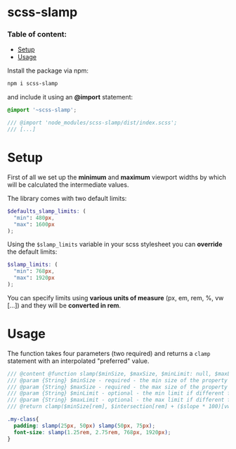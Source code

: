 # scss-slamp
### Table of content:
- [Setup](#setup)
- [Usage](#usage)

Install the package via npm:

``` bash
npm i scss-slamp
```

and include it using an **@import** statement:

``` scss
@import '~scss-slamp';

/// @import 'node_modules/scss-slamp/dist/index.scss';
/// [...]
```

# Setup
First of all we set up the **minimum** and **maximum** viewport widths by which will be calculated the intermediate values.

The library comes with two default limits:

``` scss
$defaults_slamp_limits: (
  "min": 480px, 
  "max": 1600px
);
```

Using the `$slamp_limits` variable in your scss stylesheet you can **override** the default limits:

``` scss
$slamp_limits: (
  "min": 768px,
  "max": 1920px
);
```

You can specify limits using **various units of measure**  (px, em, rem, %, vw [...]) and they will be **converted in rem**.

# Usage
The function takes four parameters (two required) and returns a `clamp` statement with an interpolated "preferred" value.
``` scss
/// @content @function slamp($minSize, $maxSize, $minLimit: null, $maxLimit: null){ ... }
/// @param {String} $minSize - required - the min size of the property (px, em, rem, %, vw [...])
/// @param {String} $maxSize - required - the max size of the property (px, em, rem, %, vw [...])
/// @param {String} $minLimit - optional - the min limit if different from default (px, em, rem, %, vw [...])
/// @param {String} $maxLimit - optional - the max limit if different from default (px, em, rem, %, vw [...])
/// @return clamp($minSize[rem], $intersection[rem] + ($slope * 100)[vw], $maxSize[rem])

.my-class{
  padding: slamp(25px, 50px) slamp(50px, 75px);
  font-size: slamp(1.25rem, 2.75rem, 768px, 1920px);
}

```



